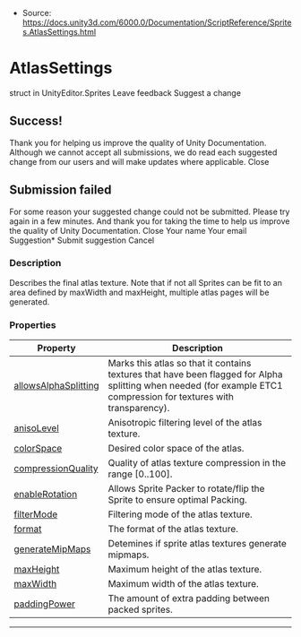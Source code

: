 * Source: https://docs.unity3d.com/6000.0/Documentation/ScriptReference/Sprites.AtlasSettings.html

# AtlasSettings
struct in UnityEditor.Sprites
Leave feedback
Suggest a change
## Success!
Thank you for helping us improve the quality of Unity Documentation. Although we cannot accept all submissions, we do read each suggested change from our users and will make updates where applicable.
Close
## Submission failed
For some reason your suggested change could not be submitted. Please <a>try again</a> in a few minutes. And thank you for taking the time to help us improve the quality of Unity Documentation.
Close
Your name Your email Suggestion* Submit suggestion
Cancel
### Description
Describes the final atlas texture.
Note that if not all Sprites can be fit to an area defined by maxWidth and maxHeight, multiple atlas pages will be generated.
### Properties
Property | Description  
---|---  
[allowsAlphaSplitting](https://docs.unity3d.com/6000.0/Documentation/ScriptReference/Sprites.AtlasSettings-allowsAlphaSplitting.html) | Marks this atlas so that it contains textures that have been flagged for Alpha splitting when needed (for example ETC1 compression for textures with transparency).  
[anisoLevel](https://docs.unity3d.com/6000.0/Documentation/ScriptReference/Sprites.AtlasSettings-anisoLevel.html) | Anisotropic filtering level of the atlas texture.  
[colorSpace](https://docs.unity3d.com/6000.0/Documentation/ScriptReference/Sprites.AtlasSettings-colorSpace.html) | Desired color space of the atlas.  
[compressionQuality](https://docs.unity3d.com/6000.0/Documentation/ScriptReference/Sprites.AtlasSettings-compressionQuality.html) | Quality of atlas texture compression in the range [0..100].  
[enableRotation](https://docs.unity3d.com/6000.0/Documentation/ScriptReference/Sprites.AtlasSettings-enableRotation.html) | Allows Sprite Packer to rotate/flip the Sprite to ensure optimal Packing.  
[filterMode](https://docs.unity3d.com/6000.0/Documentation/ScriptReference/Sprites.AtlasSettings-filterMode.html) | Filtering mode of the atlas texture.  
[format](https://docs.unity3d.com/6000.0/Documentation/ScriptReference/Sprites.AtlasSettings-format.html) | The format of the atlas texture.  
[generateMipMaps](https://docs.unity3d.com/6000.0/Documentation/ScriptReference/Sprites.AtlasSettings-generateMipMaps.html) | Detemines if sprite atlas textures generate mipmaps.  
[maxHeight](https://docs.unity3d.com/6000.0/Documentation/ScriptReference/Sprites.AtlasSettings-maxHeight.html) | Maximum height of the atlas texture.  
[maxWidth](https://docs.unity3d.com/6000.0/Documentation/ScriptReference/Sprites.AtlasSettings-maxWidth.html) | Maximum width of the atlas texture.  
[paddingPower](https://docs.unity3d.com/6000.0/Documentation/ScriptReference/Sprites.AtlasSettings-paddingPower.html) | The amount of extra padding between packed sprites.  
* * *

